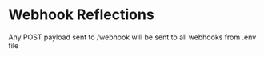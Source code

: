 # Webhook Reflections

Any POST payload sent to /webhook will be sent to all webhooks from .env file
